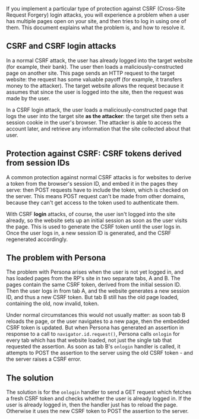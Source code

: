 If you implement a particular type of protection against CSRF (Cross-Site Request Forgery) login attacks, you will experience a problem when a user has multiple pages open on your site, and then tries to log in using one of them. This document explains what the problem is, and how to resolve it.

## CSRF and CSRF login attacks ##

In a normal CSRF attack, the user has already logged into the target website (for example, their bank). The user then loads a maliciously-constructed page on another site. This page sends an HTTP request to the target website: the request has some valuable payoff (for example, it transfers money to the attacker). The target website allows the request because it assumes that since the user is logged into the site, then the request was made by the user.

In a CSRF login attack, the user loads a maliciously-constructed page that logs the user into the target site **as the attacker**: the target site then sets a session cookie in the user's browser. The attacker is able to access the account later, and retrieve any information that the site collected about that user.

## Protection against CSRF: CSRF tokens derived from session IDs ##

A common protection against normal CSRF attacks is for websites to derive a token from the browser's session ID, and embed it in the pages they serve: then POST requests have to include the token, which is checked on the server. This means POST request can't be made from other domains, because they can't get access to the token used to authenticate them.

With CSRF **login** attacks, of course, the user isn't logged into the site already, so the website sets up an initial session as soon as the user visits the page. This is used to generate the CSRF token until the user logs in. Once the user logs in, a new session ID is generated, and the CSRF regenerated accordingly.

## The problem with Persona ##

The problem with Persona arises when the user is not yet logged in, and has loaded pages from the RP's site in two separate tabs, A and B. The pages contain the same CSRF token, derived from the initial session ID. Then the user logs in from tab A, and the website generates a new session ID, and thus a new CSRF token. But tab B still has the old page loaded, containing the old, now invalid, token.

Under normal circumstances this would not usually matter: as soon tab B reloads the page, or the user navigates to a new page, then the embedded CSRF token is updated. But when Persona has generated an assertion in response to a call to `navigator.id.request()`, Persona calls `onlogin` for every tab which has that website loaded, not just the single tab that requested the assertion. As soon as tab B's `onlogin` handler is called, it attempts to POST the assertion to the server using the old CSRF token - and the server raises a CSRF error.

## The solution ##

The solution is for the `onlogin` handler to send a GET request which fetches a fresh CSRF token and checks whether the user is already logged in. If the user is already logged in, then the handler just has to reload the page. Otherwise it uses the new CSRF token to POST the assertion to the server.
